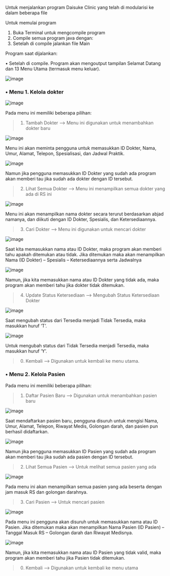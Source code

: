 Untuk menjalankan program Daisuke Clinic yang telah di modularisi ke dalam beberapa file

Untuk memulai program
1. Buka Terminal untuk mengcompile program
2. Compile semua program java dengan:
3. Setelah di compile jalankan file Main

Program saat dijalankan:

•	Setelah di compile. Program akan mengoutput tampilan Selamat Datang dan 13 Menu Utama (termasuk menu keluar).
 
 ![image](https://github.com/user-attachments/assets/ce408004-1fbf-4b9d-b280-e9424ca5acb1)
>
>
### •	**Menu 1. Kelola dokter**
 
 ![image](https://github.com/user-attachments/assets/c0e1d65c-e026-4008-a204-93dd8529c937)

Pada menu ini memiliki beberapa pilihan:
> 1.	Tambah Dokter --> Menu ini digunakan untuk menambahkan dokter baru
 
 ![image](https://github.com/user-attachments/assets/9bcadb25-dcd4-4632-b7b4-3373080380e3)

Menu ini akan meminta pengguna untuk memasukkan ID Dokter, Nama, Umur, Alamat, Telepon, Spesialisasi, dan Jadwal Praktik.
 
 ![image](https://github.com/user-attachments/assets/8d236363-54a7-4b2e-b090-b8565cd2d291)

Namun jika pengguna memasukkan ID Dokter yang sudah ada program akan memberi tau jika sudah ada dokter dengan ID tersebut.

> 2.	Lihat Semua Dokter --> Menu ini menampilkan semua dokter yang ada di RS ini
 
![image](https://github.com/user-attachments/assets/c3370d12-6b2c-42a9-9913-5f1a63aee739)

Menu ini akan menampilkan nama dokter secara terurut berdasarkan abjad namanya, dan diikuti dengan ID Dokter, Spesialis, dan Ketersediaannya.

> 3.	Cari Dokter --> Menu ini digunakan untuk mencari dokter 

 ![image](https://github.com/user-attachments/assets/6ccd9383-4f46-4217-b720-2e6642846d7a)

Saat kita memasukkan nama atau ID Dokter, maka program akan memberi tahu apakah ditemukan atau tidak. Jika ditemukan maka akan menampilkan Nama (ID Dokter) – Spesialis – Ketersediaannya serta Jadwalnya

 ![image](https://github.com/user-attachments/assets/f9907543-96f1-43aa-89f3-36949608c2b6)

Namun, jika kita memasukkan nama atau ID Dokter yang tidak ada, maka program akan memberi tahu jika dokter tidak ditemukan.

> 4.	Update Status Ketersediaan --> Mengubah Status Ketersediaan Dokter

 ![image](https://github.com/user-attachments/assets/9fb42416-ef36-417b-8ef3-ef98ddf46ea1)

Saat mengubah status dari Tersedia menjadi Tidak Tersedia, maka masukkan huruf ‘T’.
 
 ![image](https://github.com/user-attachments/assets/0c52c00f-2204-4c60-aaa1-7e6fd3abe11a)

Untuk mengubah status dari Tidak Tersedia menjadi Tersedia, maka masukkan huruf ‘Y’.

> 0.	Kembali --> Digunakan untuk kembali ke menu utama.

>
>
### **•	Menu 2. Kelola Pasien**
 
Pada menu ini memiliki beberapa pilihan:
> 1.	Daftar Pasien Baru --> Digunakan untuk menambahkan pasien baru

 ![image](https://github.com/user-attachments/assets/c77087e1-2423-4063-82c3-1b54b647821f)

Saat mendaftarkan pasien baru, pengguna disuruh untuk mengisi Nama, Umur, Alamat, Telepon, Riwayat Medis, Golongan darah, dan pasien pun berhasil didaftarkan.

![image](https://github.com/user-attachments/assets/eb36af3b-b06c-436b-9b07-7aec90e7b648)

Namun jika pengguna memasukkan ID Pasien yang sudah ada program akan memberi tau jika sudah ada pasien dengan ID tersebut.

> 2.	Lihat Semua Pasien --> Untuk melihat semua pasien yang ada

 ![image](https://github.com/user-attachments/assets/8fba2f99-5257-4497-9c78-2c4ab77863d2)

Pada menu ini akan menampilkan semua pasien yang ada beserta dengan jam masuk RS dan golongan darahnya.

> 3.	Cari Pasien --> Untuk mencari pasien

 ![image](https://github.com/user-attachments/assets/97479fa7-12de-467f-896b-48e771f48c3e)

Pada menu ini pengguna akan disuruh untuk memasukkan nama atau ID Pasien. Jika ditemukan maka akan menampilkan Nama Pasien (ID Pasien) – Tanggal Masuk RS – Golongan darah dan Riwayat Medisnya.

 ![image](https://github.com/user-attachments/assets/8f83d5b4-0945-4927-a72a-c40bd8f1da33)

Namun, jika kita memasukkan nama atau ID Pasien yang tidak valid, maka program akan memberi tahu jika Pasien tidak ditemukan.

> 0.	Kembali --> Digunakan untuk kembali ke menu utama


